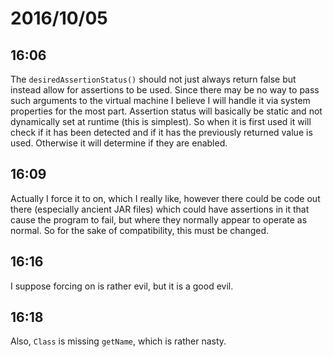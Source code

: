 # 2016/10/05

## 16:06

The `desiredAssertionStatus()` should not just always return false but instead
allow for assertions to be used. Since there may be no way to pass such
arguments to the virtual machine I believe I will handle it via system
properties for the most part. Assertion status will basically be static and
not dynamically set at runtime (this is simplest). So when it is first used it
will check if it has been detected and if it has the previously returned value
is used. Otherwise it will determine if they are enabled.

## 16:09

Actually I force it to on, which I really like, however there could be code
out there (especially ancient JAR files) which could have assertions in it
that cause the program to fail, but where they normally appear to operate
as normal. So for the sake of compatibility, this must be changed.

## 16:16

I suppose forcing on is rather evil, but it is a good evil.

## 16:18

Also, `Class` is missing `getName`, which is rather nasty.
